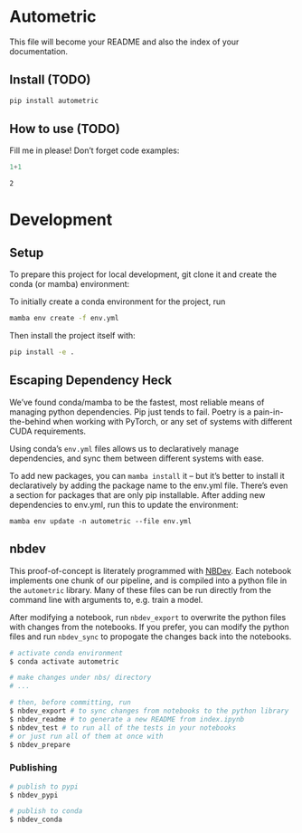# Autometric

<!-- WARNING: THIS FILE WAS AUTOGENERATED! DO NOT EDIT! -->

This file will become your README and also the index of your
documentation.

## Install (TODO)

``` sh
pip install autometric
```

## How to use (TODO)

Fill me in please! Don’t forget code examples:

``` python
1+1
```

    2

# Development

## Setup

To prepare this project for local development, git clone it and create
the conda (or mamba) environment:

To initially create a conda environment for the project, run

``` sh
mamba env create -f env.yml
```

Then install the project itself with:

``` sh
pip install -e .
```

## Escaping Dependency Heck

We’ve found conda/mamba to be the fastest, most reliable means of
managing python dependencies. Pip just tends to fail. Poetry is a
pain-in-the-behind when working with PyTorch, or any set of systems with
different CUDA requirements.

Using conda’s `env.yml` files allows us to declaratively manage
dependencies, and sync them between different systems with ease.

To add new packages, you can `mamba install` it – but it’s better to
install it declaratively by adding the package name to the env.yml file.
There’s even a section for packages that are only pip installable. After
adding new dependencies to env.yml, run this to update the environment:

    mamba env update -n autometric --file env.yml

## nbdev

This proof-of-concept is literately programmed with
[NBDev](nbdev.fast.ai). Each notebook implements one chunk of our
pipeline, and is compiled into a python file in the `autometric`
library. Many of these files can be run directly from the command line
with arguments to, e.g. train a model.

After modifying a notebook, run `nbdev_export` to overwrite the python
files with changes from the notebooks. If you prefer, you can modify the
python files and run `nbdev_sync` to propogate the changes back into the
notebooks.

``` sh
# activate conda environment
$ conda activate autometric

# make changes under nbs/ directory
# ...

# then, before committing, run
$ nbdev_export # to sync changes from notebooks to the python library
$ nbdev_readme # to generate a new README from index.ipynb
$ nbdev_test # to run all of the tests in your notebooks
# or just run all of them at once with
$ nbdev_prepare
```

### Publishing

``` sh
# publish to pypi
$ nbdev_pypi

# publish to conda
$ nbdev_conda
```
